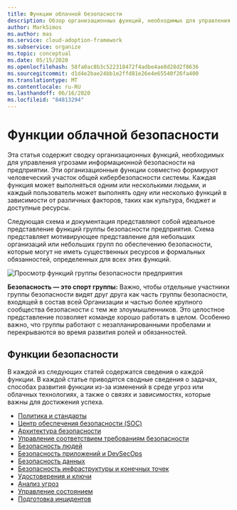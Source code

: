 ```yaml
---
title: Функции облачной безопасности
description: Обзор организационных функций, необходимых для управления рисками информационной безопасности на предприятии
author: MarkSimos
ms.author: mas
ms.service: cloud-adoption-framework
ms.subservice: organize
ms.topic: conceptual
ms.date: 05/15/2020
ms.openlocfilehash: 58fa0ac8b3c522318472f4adbe4ae8d28d2f8636
ms.sourcegitcommit: d1d4e2bae24bb1e2ffd81e26e4e65540f26fa400
ms.translationtype: MT
ms.contentlocale: ru-RU
ms.lasthandoff: 06/16/2020
ms.locfileid: "84813294"
---
```

<!-- cSpell:ignore MarkSimos -->

# <a name="cloud-security-functions"></a>Функции облачной безопасности

Эта статья содержит сводку организационных функций, необходимых для управления угрозами информационной безопасности на предприятии. Эти организационные функции совместно формируют человеческий участок общей кибербезопасности системы. Каждая функция может выполняться одним или несколькими людьми, и каждый пользователь может выполнять одну или несколько функций в зависимости от различных факторов, таких как культура, бюджет и доступные ресурсы.

Следующая схема и документация представляют собой идеальное представление функций группы безопасности предприятия. Схема представляет мотивирующее представление для небольших организаций или небольших групп по обеспечению безопасности, которые могут не иметь существенных ресурсов и формальных обязанностей, определенных для всех этих функций.

![Просмотр функций группы безопасности предприятия](../_images/security/enterprise-security-team.png)

**Безопасность — это спорт группы:** Важно, чтобы отдельные участники группы безопасности видят друг друга как часть группы безопасности, входящей в состав всей Организации и частью более крупного сообщества безопасности с тем же злоумышленников. Это целостное представление позволяет команде хорошо работать в целом. Особенно важно, что группы работают с незапланированными пробелами и перекрываются во время развития ролей и обязанностей.

## <a name="security-functions"></a>Функции безопасности

В каждой из следующих статей содержатся сведения о каждой функции. В каждой статье приводятся сводные сведения о задачах, способах развития функции из-за изменений в среде угроз или облачных технологиях, а также о связях и зависимостях, которые важны для достижения успеха.

- [Политика и стандарты](./cloud-security-policy-standards.md)
- [Центр обеспечения безопасности (SOC)](./cloud-security-operations-center.md)
- [Архитектура безопасности](./cloud-security-architecture.md)
- [Управление соответствием требованиям безопасности](./cloud-security-compliance-management.md)
- [Безопасность людей](./cloud-security-people.md)
- [Безопасность приложений и DevSecOps](./cloud-security-application-security-devsecops.md)
- [Безопасность данных](./cloud-security-data-security.md)
- [Безопасность инфраструктуры и конечных точек](./cloud-security-infrastructure-endpoint.md)
- [Удостоверения и ключи](./cloud-security-identity-keys.md)
- [Анализ угроз](./cloud-security-threat-intelligence.md)
- [Управление состоянием](./cloud-security-posture-management.md)
- [Подготовка инцидентов](./cloud-security-incident-preparation.md)
